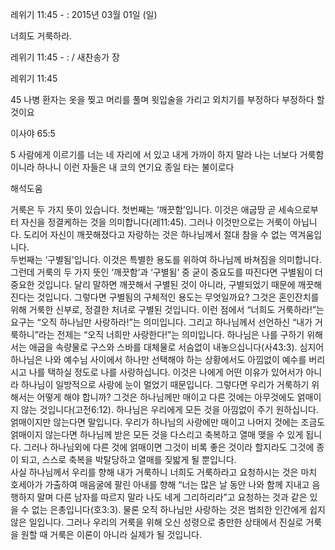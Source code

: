 레위기 11:45 - : 
2015년 03월 01일 (일)

너희도 거룩하라.



레위기 11:45 - : / 새찬송가  장


레위기 11:45 

45 나병 환자는 옷을 찢고 머리를 풀며 윗입술을 가리고 외치기를 부정하다 부정하다 할 것이요  

이사야 65:5 

5 사람에게 이르기를 너는 네 자리에 서 있고 내게 가까이 하지 말라 나는 너보다 거룩함이니라 하나니 이런 자들은 내 코의 연기요 종일 타는 불이로다

해석도움





거룩은 두 가지 뜻이 있습니다. 
첫번째는 ‘깨끗함’입니다. 이것은 애굽땅 곧 세속으로부터 자신을 정결케하는 것을 의미합니다(레11:45). 그러나 이것만으로는 거룩이 아닙니다. 도리어 자신이 깨끗해졌다고 자랑하는 것은 하나님께서 절대 참을 수 없는 역겨움입니다.  
두번째는 ‘구별됨’입니다. 이것은 특별한 용도를 위하여 하나님께 바쳐짐을 의미합니다. 
그런데 거룩의 두 가지 뜻인 ‘깨끗함’과 ‘구별됨’ 중 굳이 중요도를 따진다면 구별됨이 더 중요한 것입니다. 달리 말하면 깨끗해서 구별된 것이 아니라, 구별되었기 때문에 깨끗해진다는 것입니다. 
그렇다면 구별됨의 구체적인 용도는 무엇일까요? 그것은 혼인잔치를 위해 거룩한 신부로, 정결한 처녀로 구별된 것입니다. 이런 점에서 “너희도 거룩하라!”는 요구는 “오직 하나님만 사랑하라!”는 의미입니다. 그리고 하나님께서 선언하신 “내가 거룩하니”라는 전제는 “오직 너희만 사랑한다!”는 의미입니다. 하나님은 나를 구하기 위해서는 애굽을 속량물로 구스와 스바를 대체물로 서슴없이 내놓으십니다(사43:3). 심지어 하나님은 나와 예수님 사이에서 하나만 선택해야 하는 상황에서도 아낌없이 예수를 버리시고 나를 택하실 정도로 나를 사랑하십니다. 이것은 나에게 어떤 이유가 있어서가 아니라 하나님이 일방적으로 사랑에 눈이 멀었기 때문입니다.
그렇다면 우리가 거룩하기 위해서는 어떻게 해야 합니까? 그것은 하나님께만 매이고 다른 것에는 아무것에도 얽매이지 않는 것입니다(고전6:12). 하나님은 우리에게 모든 것을 아낌없이 주기 원하십니다. 얽매이지만 않는다면 말입니다. 우리가 하나님의 사랑에만 매이고 나머지 것에는 조금도 얽매이지 않는다면 하나님께 받은 모든 것을 다스리고 축복하고 열매 맺을 수 있게 됩니다. 그러나 하나님외에 다른 것에 얽매이면 그것이 비록 좋은 것이라 할지라도 그것에 종이 되고, 스스로 축복을 박탈당하고 열매를 짖밟게 될 뿐입니다.  
사실 하나님께서 우리를 향해 내가 거룩하니 너희도 거룩하라고 요청하시는 것은 마치 호세아가 가출하여 매음굴에 팔린 아내를 향해 “너는 많은 날 동안 나와 함께 지내고 음행하지 말며 다른 남자를 따르지 말라 나도 네게 그리하리라”고 요청하는 것과 같은 있을 수 없는 은총입니다(호3:3).
물론 오직 하나님만 사랑하는 것은 범죄한 인간에게 쉽지 않은 일입니다. 그러나 우리의 거룩을 위해 오신 성령으로 충만한 상태에서 진실로 거룩을 원할 때 거룩은 이론이 아니라 실제가 될 것입니다.